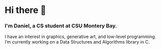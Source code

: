 # Hi there 👋

### I'm Daniel, a CS student at CSU Montery Bay.
I have an interest in graphics, generative art, and low-level programming.
I’m currently working on a Data Structures and Algorithms library in C. 

